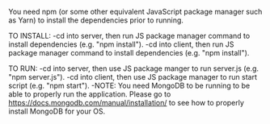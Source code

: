 You need npm (or some other equivalent JavaScript package manager such as Yarn) to install the dependencies prior to running.

TO INSTALL:
-cd into server, then run JS package manager command to install dependencies (e.g. "npm install").
-cd into client, then run JS package manager command to install dependencies (e.g. "npm install").

TO RUN:
-cd into server, then use JS package manger to run server.js (e.g. "npm server.js").
-cd into client, then use JS package manager to run start script (e.g. "npm start").
-NOTE: You need MongoDB to be running to be able to properly run the application. Please go to https://docs.mongodb.com/manual/installation/ to see how to properly install MongoDB for your OS.